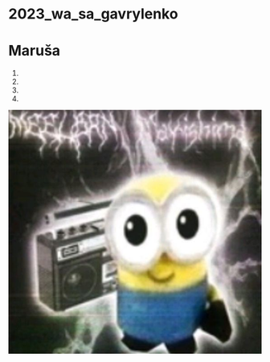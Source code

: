 # 2023_wa_sa_gavrylenko
# Maruša 

1. 
2. 
3. 
4. 
[![ja](mimon.jpg "Mimon")](https://i.pinimg.com/564x/9d/b1/bb/9db1bb2048696723d8baacfc29303c9e.jpg)
